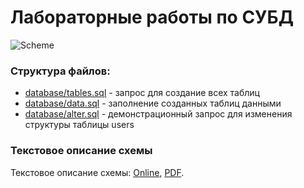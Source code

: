 # Лабораторные работы по СУБД

![Scheme](https://pp.vk.me/c837523/v837523694/108bf/rcl2Xwp63kg.jpg)

### Структура файлов:
- [database/tables.sql](https://github.com/dcr30/postgres-task/blob/master/database/tables.sql) - запрос для создание всех таблиц
- [database/data.sql](https://github.com/dcr30/postgres-task/blob/master/database/example_data.sql) - заполнение созданных таблиц данными
- [database/alter.sql](https://github.com/dcr30/postgres-task/blob/master/database/alter.sql) - демонстрационный запрос для изменения структуры таблицы users

### Текстовое описание схемы
Текстовое описание схемы: [Online](https://github.com/dcr30/postgres-task/blob/master/description/DESCRIPTION.md), [PDF](https://raw.githubusercontent.com/dcr30/postgres-task/master/description/description.pdf).